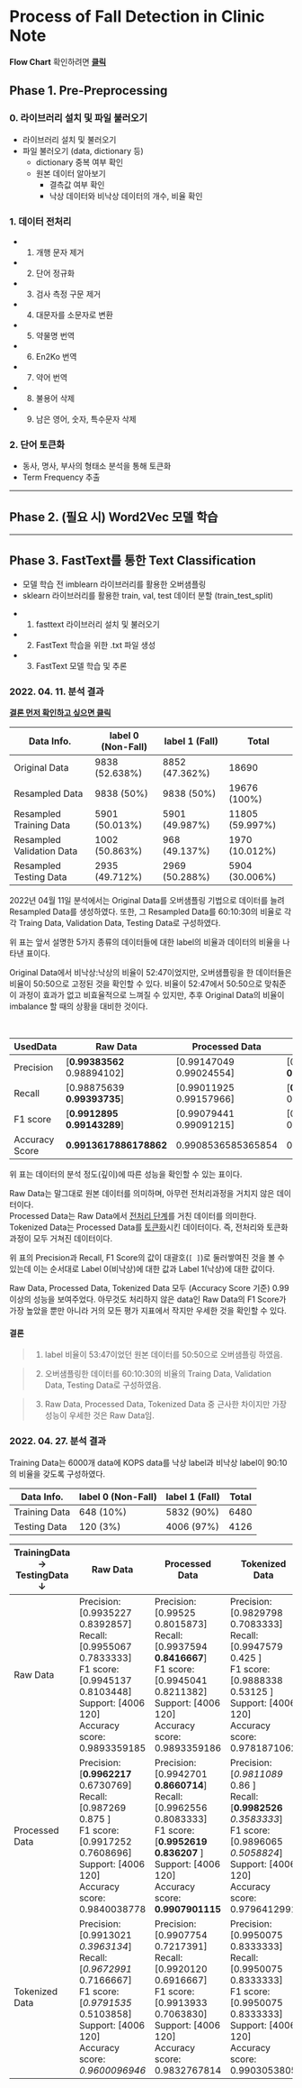 # Process of Fall Detection in Clinic Note

**Flow Chart** 확인하려면 [**클릭**](https://oneonlee.github.io/Note-Finder/docs/etc/flow.html)

## Phase 1. Pre-Preprocessing

### 0. 라이브러리 설치 및 파일 불러오기

- 라이브러리 설치 및 불러오기
- 파일 불러오기 (data, dictionary 등)
  - dictionary 중복 여부 확인
  - 원본 데이터 알아보기
    - 결측값 여부 확인
    - 낙상 데이터와 비낙상 데이터의 개수, 비율 확인

### 1. 데이터 전처리

- 1. 개행 문자 제거
- 2. 단어 정규화
- 3. 검사 측정 구문 제거
- 4. 대문자를 소문자로 변환
- 5. 약물명 번역
- 6. En2Ko 번역
- 7. 약어 번역
- 8. 불용어 삭제
- 9. 남은 영어, 숫자, 특수문자 삭제

### 2. 단어 토큰화

- 동사, 명사, 부사의 형태소 분석을 통해 토큰화
- Term Frequency 추출

---

## Phase 2. (필요 시) Word2Vec 모델 학습

---

## Phase 3. FastText를 통한 Text Classification

- 모델 학습 전 imblearn 라이브러리를 활용한 오버샘플링
- sklearn 라이브러리를 활용한 train, val, test 데이터 분할 (train_test_split)

<!-- ### A. LSTM으로 낙상 데이터 이진 분류하기 -->


- 1. fasttext 라이브러리 설치 및 불러오기
- 2. FastText 학습을 위한 .txt 파일 생성
- 3. FastText 모델 학습 및 추론

### 2022. 04. 11. 분석 결과

**[결론 먼저 확인하고 싶으면 클릭](#결론)**

| Data Info.                | label 0 (Non-Fall) | label 1 (Fall) | Total           |
| ------------------------- | ------------------ | -------------- | --------------- |
| Original Data             | 9838 (52.638%)     | 8852 (47.362%) | 18690           |
| Resampled Data            | 9838 (50%)         | 9838 (50%)     | 19676 (100%)    |
| Resampled Training Data   | 5901 (50.013%)     | 5901 (49.987%) | 11805 (59.997%) |
| Resampled Validation Data | 1002 (50.863%)     | 968 (49.137%)  | 1970 (10.012%)  |
| Resampled Testing Data    | 2935 (49.712%)     | 2969 (50.288%) | 5904 (30.006%)  |

2022년 04월 11일 분석에서는 Original Data를 오버샘플링 기법으로 데이터를 늘려 Resampled Data를 생성하였다. 또한, 그 Resampled Data를 60:10:30의 비율로 각각 Traing Data, Validation Data, Testing Data로 구성하였다.

위 표는 앞서 설명한 5가지 종류의 데이터들에 대한 label의 비율과 데이터의 비율을 나타낸 표이다.

Original Data에서 비낙상:낙상의 비율이 52:47이었지만, 오버샘플링을 한 데이터들은 비율이 50:50으로 고정된 것을 확인할 수 있다. 비율이 52:47에서 50:50으로 맞춰준 이 과정이 효과가 없고 비효율적으로 느껴질 수 있지만, 추후 Original Data의 비율이 imbalance 할 때의 상황을 대비한 것이다.

<br>

| UsedData       | Raw Data                    | Processed Data          | Tokenized Data              |
| -------------- | --------------------------- | ----------------------- | --------------------------- |
| Precision      | [**0.99383562** 0.98894102] | [0.99147049 0.99024554] | [0.99046646 **0.99123694**] |
| Recall         | [0.98875639 **0.99393735**] | [0.99011925 0.99157966] | [**0.9911414** 0.99056922]  |
| F1 score       | [**0.9912895 0.99143289**]  | [0.99079441 0.99091215] | [0.99080381 0.99090296]     |
| Accuracy Score | **0.9913617886178862**      | 0.9908536585365854      | 0.9908536585365854          |

위 표는 데이터의 분석 정도(깊이)에 따른 성능을 확인할 수 있는 표이다.

Raw Data는 말그대로 원본 데이터를 의미하며, 아무런 전처리과정을 거치지 않은 데이터이다. <br>
Processed Data는 Raw Data에서 [전처리 단계](#1-데이터-전처리)를 거친 데이터를 의미한다. <br>
Tokenized Data는 Processed Data를 [토큰화](#2-단어-토큰화)시킨 데이터이다. 즉, 전처리와 토큰화 과정이 모두 거쳐진 데이터이다.

위 표의 Precision과 Recall, F1 Score의 값이 대괄호(`[ ]`)로 둘러쌓여진 것을 볼 수 있는데 이는 순서대로 Label 0(비낙상)에 대한 값과 Label 1(낙상)에 대한 값이다.

Raw Data, Processed Data, Tokenized Data 모두 (Accuracy Score 기준) 0.99이상의 성능을 보여주었다. 아무것도 처리하지 않은 data인 Raw Data의 F1 Score가 가장 높았을 뿐만 아니라 거의 모든 평가 지표에서 작지만 우세한 것을 확인할 수 있다.

#### 결론

> 1. label 비율이 53:47이었던 원본 데이터를 50:50으로 오버샘플링 하였음.

> 2. 오버샘플링한 데이터를 60:10:30의 비율의 Traing Data, Validation Data, Testing Data로 구성하였음.

> 3. Raw Data, Processed Data, Tokenized Data 중 근사한 차이지만 가장 성능이 우세한 것은 Raw Data임.


### 2022. 04. 27. 분석 결과
Training Data는 6000개 data에 KOPS data를 낙상 label과 비낙상 label이 90:10의 비율을 갖도록 구성하였다.

| Data Info.                | label 0 (Non-Fall) | label 1 (Fall) | Total |
| ------------------------- | ------------------ | -------------- | ----- |
| Training Data             | 648 (10%)          | 5832 (90%)     | 6480  |
| Testing Data              | 120 (3%)           | 4006 (97%)     | 4126  |


| TrainingData →<br> TestingData ↓ | Raw Data                                                                                                                                                                 | Processed Data                                                                                                                                                               | Tokenized Data                                                                                                                                                              |
|----------------------------------|--------------------------------------------------------------------------------------------------------------------------------------------------------------------------|------------------------------------------------------------------------------------------------------------------------------------------------------------------------------|-----------------------------------------------------------------------------------------------------------------------------------------------------------------------------|
| Raw Data                         | Precision: [0.9935227 0.8392857]<br> Recall: [0.9955067 0.7833333]<br> F1 score: [0.9945137 0.8103448]<br> Support: [4006  120]<br> Accuracy score: 0.9893359185         | Precision: [0.99525   0.8015873]<br> Recall: [0.9937594 **0.8416667**]<br> F1 score: [0.9945041 0.8211382]<br> Support: [4006  120]<br> Accuracy score: 0.9893359186         | Precision: [0.9829798 0.7083333]<br> Recall: [0.9947579 0.425     ]<br> F1 score: [0.9888338 0.53125   ]<br> Support: [4006  120]<br> Accuracy score: 0.9781871062          |
| Processed Data                   | Precision: [**0.9962217** 0.6730769]<br> Recall: [0.987269 0.875    ]<br> F1 score: [0.9917252 0.7608696]<br> Support: [4006  120]<br> Accuracy score: 0.9840038778      | Precision: [0.9942701 **0.8660714**]<br> Recall: [0.9962556 0.8083333]<br> F1 score: [**0.9952619** **0.836207** ]<br> Support: [4006  120]<br> Accuracy score: **0.9907901115** | Precision: [*0.9811089* 0.86      ]<br> Recall: [**0.9982526** *0.3583333*]<br> F1 score: [0.9896065 *0.5058824*]<br> Support: [4006  120]<br> Accuracy score: 0.9796412991 |
| Tokenized Data                   | Precision: [0.9913021 *0.3963134*]<br> Recall: [*0.9672991* 0.7166667]<br> F1 score: [*0.9791535* 0.5103858]<br> Support: [4006  120]<br> Accuracy score: *0.9600096946* | Precision: [0.9907754 0.7217391]<br> Recall: [0.9920120 0.6916667]<br> F1 score: [0.9913933 0.7063830]<br> Support: [4006  120]<br> Accuracy score: 0.9832767814<br>         | Precision: [0.9950075 0.8333333]<br> Recall: [0.9950075 0.8333333]<br> F1 score: [0.9950075 0.8333333]<br> Support: [4006  120]<br> Accuracy score: 0.9903053805        |
